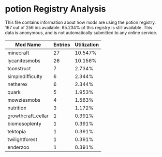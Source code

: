 # potion Registry Analysis

This file contains information about how mods are using the potion registry. 167
out of 256 ids available. 65.234% of this registry is still available. This data
is anonymous, and is not automatically submitted to any online service.


| Mod Name           | Entries | Utilization |
|--------------------|---------|-------------|
| minecraft          | 27      | 10.547%     |
| lycanitesmobs      | 26      | 10.156%     |
| tconstruct         | 7       | 2.734%      |
| simpledifficulty   | 6       | 2.344%      |
| netherex           | 6       | 2.344%      |
| quark              | 5       | 1.953%      |
| mowziesmobs        | 4       | 1.563%      |
| nutrition          | 3       | 1.172%      |
| growthcraft_cellar | 1       | 0.391%      |
| biomesoplenty      | 1       | 0.391%      |
| tektopia           | 1       | 0.391%      |
| twilightforest     | 1       | 0.391%      |
| enderzoo           | 1       | 0.391%      |
